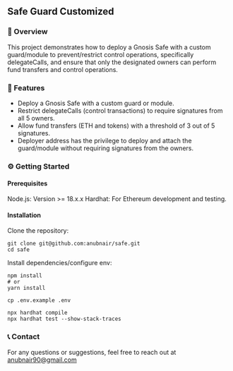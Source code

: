 ## Safe Guard Customized

### 📖 Overview
This project demonstrates how to deploy a Gnosis Safe with a custom guard/module to prevent/restrict control operations, specifically delegateCalls, and ensure that only the designated owners can perform fund transfers and control operations.

### 🚀 Features

- Deploy a Gnosis Safe with a custom guard or module.
- Restrict delegateCalls (control transactions) to require signatures from all 5 owners.
- Allow fund transfers (ETH and tokens) with a threshold of 3 out of 5 signatures.
- Deployer address has the privilege to deploy and attach the guard/module without requiring signatures from the owners.

### ⚙️ Getting Started

#### Prerequisites
Node.js: Version >= 18.x.x
Hardhat: For Ethereum development and testing.

#### Installation

Clone the repository:

```
git clone git@github.com:anubnair/safe.git
cd safe
```
Install dependencies/configure env:

```
npm install
# or
yarn install

cp .env.example .env
```

```
npx hardhat compile
npx hardhat test --show-stack-traces
```

### 📞 Contact
For any questions or suggestions, feel free to reach out at anubnair90@gmail.com
